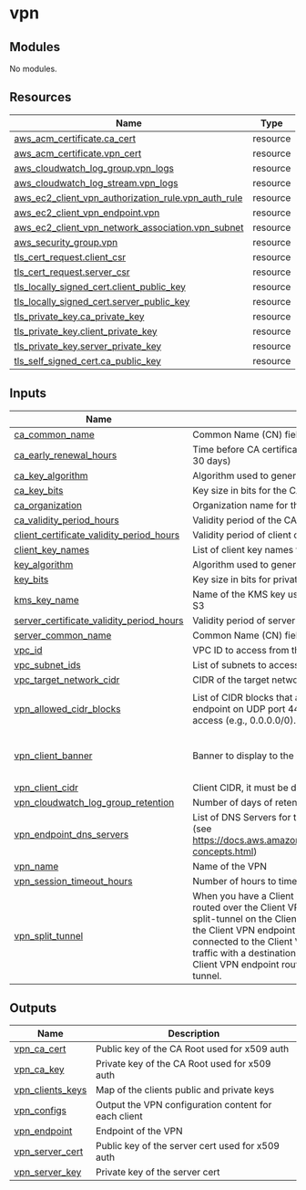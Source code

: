 # vpn

<!-- BEGIN_TF_DOCS -->
## Modules

No modules.
## Resources

| Name | Type |
|------|------|
| [aws_acm_certificate.ca_cert](https://registry.terraform.io/providers/hashicorp/aws/latest/docs/resources/acm_certificate) | resource |
| [aws_acm_certificate.vpn_cert](https://registry.terraform.io/providers/hashicorp/aws/latest/docs/resources/acm_certificate) | resource |
| [aws_cloudwatch_log_group.vpn_logs](https://registry.terraform.io/providers/hashicorp/aws/latest/docs/resources/cloudwatch_log_group) | resource |
| [aws_cloudwatch_log_stream.vpn_logs](https://registry.terraform.io/providers/hashicorp/aws/latest/docs/resources/cloudwatch_log_stream) | resource |
| [aws_ec2_client_vpn_authorization_rule.vpn_auth_rule](https://registry.terraform.io/providers/hashicorp/aws/latest/docs/resources/ec2_client_vpn_authorization_rule) | resource |
| [aws_ec2_client_vpn_endpoint.vpn](https://registry.terraform.io/providers/hashicorp/aws/latest/docs/resources/ec2_client_vpn_endpoint) | resource |
| [aws_ec2_client_vpn_network_association.vpn_subnet](https://registry.terraform.io/providers/hashicorp/aws/latest/docs/resources/ec2_client_vpn_network_association) | resource |
| [aws_security_group.vpn](https://registry.terraform.io/providers/hashicorp/aws/latest/docs/resources/security_group) | resource |
| [tls_cert_request.client_csr](https://registry.terraform.io/providers/hashicorp/tls/latest/docs/resources/cert_request) | resource |
| [tls_cert_request.server_csr](https://registry.terraform.io/providers/hashicorp/tls/latest/docs/resources/cert_request) | resource |
| [tls_locally_signed_cert.client_public_key](https://registry.terraform.io/providers/hashicorp/tls/latest/docs/resources/locally_signed_cert) | resource |
| [tls_locally_signed_cert.server_public_key](https://registry.terraform.io/providers/hashicorp/tls/latest/docs/resources/locally_signed_cert) | resource |
| [tls_private_key.ca_private_key](https://registry.terraform.io/providers/hashicorp/tls/latest/docs/resources/private_key) | resource |
| [tls_private_key.client_private_key](https://registry.terraform.io/providers/hashicorp/tls/latest/docs/resources/private_key) | resource |
| [tls_private_key.server_private_key](https://registry.terraform.io/providers/hashicorp/tls/latest/docs/resources/private_key) | resource |
| [tls_self_signed_cert.ca_public_key](https://registry.terraform.io/providers/hashicorp/tls/latest/docs/resources/self_signed_cert) | resource |
## Inputs

| Name | Description | Type | Default | Required |
|------|-------------|------|---------|:--------:|
| <a name="input_ca_common_name"></a> [ca\_common\_name](#input\_ca\_common\_name) | Common Name (CN) field for the CA certificate | `string` | `"common.local"` | no |
| <a name="input_ca_early_renewal_hours"></a> [ca\_early\_renewal\_hours](#input\_ca\_early\_renewal\_hours) | Time before CA certificate expiration to renew it, in hours (default: 30 days) | `number` | `720` | no |
| <a name="input_ca_key_algorithm"></a> [ca\_key\_algorithm](#input\_ca\_key\_algorithm) | Algorithm used to generate the CA private key | `string` | `"RSA"` | no |
| <a name="input_ca_key_bits"></a> [ca\_key\_bits](#input\_ca\_key\_bits) | Key size in bits for the CA private key | `number` | `2048` | no |
| <a name="input_ca_organization"></a> [ca\_organization](#input\_ca\_organization) | Organization name for the CA certificate | `string` | `"Organization CA VPN"` | no |
| <a name="input_ca_validity_period_hours"></a> [ca\_validity\_period\_hours](#input\_ca\_validity\_period\_hours) | Validity period of the CA certificate in hours (default: 10 years) | `number` | `87600` | no |
| <a name="input_client_certificate_validity_period_hours"></a> [client\_certificate\_validity\_period\_hours](#input\_client\_certificate\_validity\_period\_hours) | Validity period of client certificates in hours (default: 1 year) | `number` | `8760` | no |
| <a name="input_client_key_names"></a> [client\_key\_names](#input\_client\_key\_names) | List of client key names to generate certificates for | `list(string)` | n/a | yes |
| <a name="input_key_algorithm"></a> [key\_algorithm](#input\_key\_algorithm) | Algorithm used to generate private keys (client, server) | `string` | `"RSA"` | no |
| <a name="input_key_bits"></a> [key\_bits](#input\_key\_bits) | Key size in bits for private keys (client, server) | `number` | `2048` | no |
| <a name="input_kms_key_name"></a> [kms\_key\_name](#input\_kms\_key\_name) | Name of the KMS key used for encrypting certificates and keys in S3 | `string` | `"vpn-certs-kms-key"` | no |
| <a name="input_server_certificate_validity_period_hours"></a> [server\_certificate\_validity\_period\_hours](#input\_server\_certificate\_validity\_period\_hours) | Validity period of server certificates in hours (default: 1 year) | `number` | `8760` | no |
| <a name="input_server_common_name"></a> [server\_common\_name](#input\_server\_common\_name) | Common Name (CN) field for the server certificate | `string` | `"server.common.local"` | no |
| <a name="input_vpc_id"></a> [vpc\_id](#input\_vpc\_id) | VPC ID to access from the VPN | `string` | n/a | yes |
| <a name="input_vpc_subnet_ids"></a> [vpc\_subnet\_ids](#input\_vpc\_subnet\_ids) | List of subnets to access | `set(string)` | n/a | yes |
| <a name="input_vpc_target_network_cidr"></a> [vpc\_target\_network\_cidr](#input\_vpc\_target\_network\_cidr) | CIDR of the target network to access | `string` | n/a | yes |
| <a name="input_vpn_allowed_cidr_blocks"></a> [vpn\_allowed\_cidr\_blocks](#input\_vpn\_allowed\_cidr\_blocks) | List of CIDR blocks that are allowed to access the Client VPN endpoint on UDP port 443. Use caution when allowing wide access (e.g., 0.0.0.0/0). | `list(string)` | <pre>[<br/>  "0.0.0.0/0"<br/>]</pre> | no |
| <a name="input_vpn_client_banner"></a> [vpn\_client\_banner](#input\_vpn\_client\_banner) | Banner to display to the users of the VPN | `string` | `"This VPN is for authorized users only. All activities may be monitored and recorded."` | no |
| <a name="input_vpn_client_cidr"></a> [vpn\_client\_cidr](#input\_vpn\_client\_cidr) | Client CIDR, it must be different from the primary VPC CIDR | `string` | `"172.0.0.0/22"` | no |
| <a name="input_vpn_cloudwatch_log_group_retention"></a> [vpn\_cloudwatch\_log\_group\_retention](#input\_vpn\_cloudwatch\_log\_group\_retention) | Number of days of retention to keep vpn logs | `number` | `365` | no |
| <a name="input_vpn_endpoint_dns_servers"></a> [vpn\_endpoint\_dns\_servers](#input\_vpn\_endpoint\_dns\_servers) | List of DNS Servers for the VPN, defaults on the one of the VPC (see https://docs.aws.amazon.com/vpc/latest/userguide/AmazonDNS-concepts.html) | `list(string)` | <pre>[<br/>  "169.254.169.253"<br/>]</pre> | no |
| <a name="input_vpn_name"></a> [vpn\_name](#input\_vpn\_name) | Name of the VPN | `string` | n/a | yes |
| <a name="input_vpn_session_timeout_hours"></a> [vpn\_session\_timeout\_hours](#input\_vpn\_session\_timeout\_hours) | Number of hours to timeout a session of the VPN connection | `number` | `8` | no |
| <a name="input_vpn_split_tunnel"></a> [vpn\_split\_tunnel](#input\_vpn\_split\_tunnel) | When you have a Client VPN endpoint, all traffic from clients is routed over the Client VPN tunnel if set to false. When you enable split-tunnel on the Client VPN endpoint, we push the routes on the Client VPN endpoint route table to the device that is connected to the Client VPN endpoint. This ensures that only traffic with a destination to the network matching a route from the Client VPN endpoint route table is routed over the Client VPN tunnel. | `bool` | `true` | no |
## Outputs

| Name | Description |
|------|-------------|
| <a name="output_vpn_ca_cert"></a> [vpn\_ca\_cert](#output\_vpn\_ca\_cert) | Public key of the CA Root used for x509 auth |
| <a name="output_vpn_ca_key"></a> [vpn\_ca\_key](#output\_vpn\_ca\_key) | Private key of the CA Root used for x509 auth |
| <a name="output_vpn_clients_keys"></a> [vpn\_clients\_keys](#output\_vpn\_clients\_keys) | Map of the clients public and private keys |
| <a name="output_vpn_configs"></a> [vpn\_configs](#output\_vpn\_configs) | Output the VPN configuration content for each client |
| <a name="output_vpn_endpoint"></a> [vpn\_endpoint](#output\_vpn\_endpoint) | Endpoint of the VPN |
| <a name="output_vpn_server_cert"></a> [vpn\_server\_cert](#output\_vpn\_server\_cert) | Public key of the server cert used for x509 auth |
| <a name="output_vpn_server_key"></a> [vpn\_server\_key](#output\_vpn\_server\_key) | Private key of the server cert |
<!-- END_TF_DOCS -->
